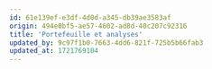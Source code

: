```yaml
---
id: 61e139ef-e3df-4d0d-a345-db39ae3583af
origin: 494e0bf5-ae57-4602-ad8d-40c207c92316
title: 'Portefeuille et analyses'
updated_by: 9c97f1b0-7663-4dd6-821f-725b5b66fab3
updated_at: 1721769104
---
```

